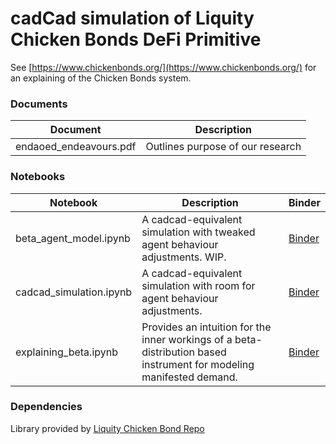 # cadCad simulation of Liquity Chicken Bonds DeFi Primitive
See [https://www.chickenbonds.org/](https://www.chickenbonds.org/) for an explaining of the Chicken Bonds system.

### Documents
| Document | Description
|----------|-------------
| endaoed_endeavours.pdf | Outlines purpose of our research

### Notebooks
| Notebook | Description | Binder
|----------|-------------|-------------|
| beta_agent_model.ipynb | A cadcad-equivalent simulation with tweaked agent behaviour adjustments. WIP. | [Binder](https://mybinder.org/v2/gh/endaoed/chicken-bonds/main?labpath=beta_agent_model.ipynb)
| cadcad_simulation.ipynb | A cadcad-equivalent simulation with room for agent behaviour adjustments. | [Binder](https://mybinder.org/v2/gh/endaoed/chicken-bonds/main?labpath=cadcad_simulation.ipynb)
| explaining_beta.ipynb | Provides an intuition for the inner workings of a beta-distribution based instrument for modeling manifested demand. | [Binder](https://mybinder.org/v2/gh/endaoed/chicken-bonds/main?labpath=explaining_beta.ipynb)

### Dependencies
Library provided by [Liquity Chicken Bond Repo](https://github.com/liquity/ChickenBondPreview)